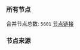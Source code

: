 ### 所有节点
合并节点总数: `5601`
[节点链接](https://github.com/rzhy1/33/raw/master/sub/sub_merge_base64.txt)

### 节点来源
